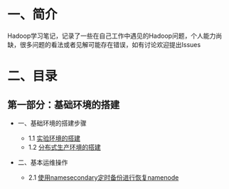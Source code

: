 # 一、简介



Hadoop学习笔记，记录了一些在自己工作中遇见的Hadoop问题，个人能力尚缺，很多问题的看法或者见解可能存在错误，如有讨论欢迎提出Issues




# 二、目录


## 第一部分：基础环境的搭建

- 一、基础环境的搭建步骤
	- 1.1 [实验环境的搭建](docs/Hadoop工作与实验环境的搭建.md)
	- 1.2 [分布式生产环境的搭建](01.2.md)




- 二、基本运维操作
  - 2.1 [使用namesecondary定时备份进行恢复namenode](docs/使用namesecondary定时备份进行恢复namenode.md)









